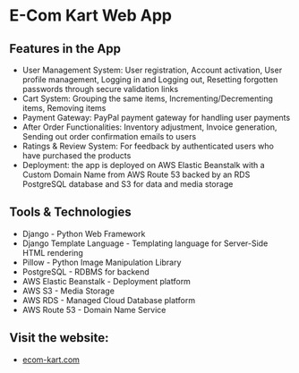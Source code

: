# E-Com Kart Web App
## Features in the App
* User Management System: User registration, Account activation, User profile management, Logging in and Logging out, Resetting forgotten passwords through secure validation links
* Cart System: Grouping the same items, Incrementing/Decrementing items, Removing items
* Payment Gateway: PayPal payment gateway for handling user payments
* After Order Functionalities: Inventory adjustment, Invoice generation, Sending out order confirmation emails to users
* Ratings & Review System: For feedback by authenticated users who have purchased the products
* Deployment: the app is deployed on AWS Elastic Beanstalk with a Custom Domain Name from AWS Route 53 backed by an RDS PostgreSQL database and S3 for data and media storage


## Tools & Technologies
* Django - Python Web Framework
* Django Template Language - Templating language for Server-Side HTML rendering
* Pillow - Python Image Manipulation Library
* PostgreSQL - RDBMS for backend
* AWS Elastic Beanstalk - Deployment platform
* AWS S3 - Media Storage
* AWS RDS - Managed Cloud Database platform
* AWS Route 53 - Domain Name Service

## Visit the website:
*  [ecom-kart.com](https://ecom-kart.com)
